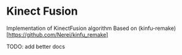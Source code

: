 Kinect Fusion
=============

Implementation of KinectFusion algorithm
Based on (kinfu-remake)[https://github.com/Nerei/kinfu_remake]

TODO: add better docs
